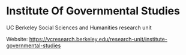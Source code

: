# Institute Of Governmental Studies
UC Berkeley Social Sciences and Humanities research unit

Website: https://vcresearch.berkeley.edu/research-unit/institute-governmental-studies
